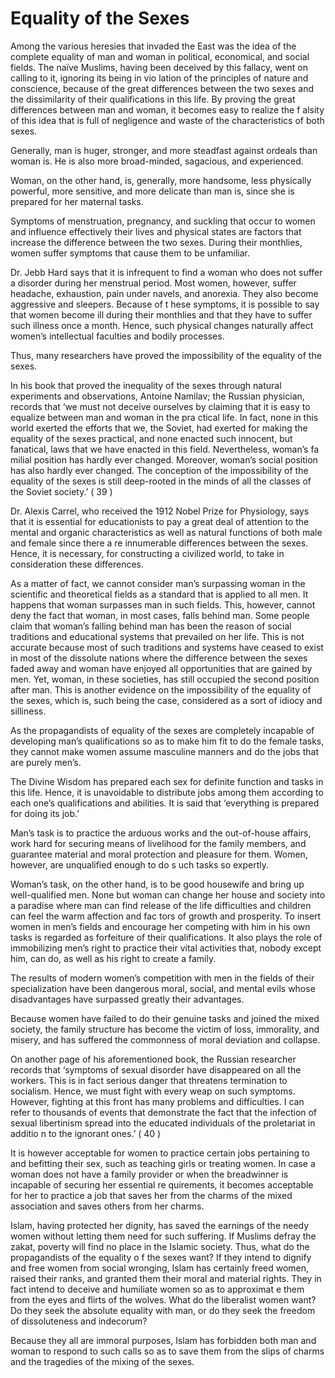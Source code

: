 Equality of the Sexes
=====================

Among the various heresies that invaded the East was the idea of the
complete equality of man and woman in political, economical, and social
fields. The naïve Muslims, having been deceived by this fallacy, went on
calling to it, ignoring its being in vio lation of the principles of
nature and conscience, because of the great differences between the two
sexes and the dissimilarity of their qualifications in this life. By
proving the great differences between man and woman, it becomes easy to
realize the f alsity of this idea that is full of negligence and waste
of the characteristics of both sexes.

Generally, man is huger, stronger, and more steadfast against ordeals
than woman is. He is also more broad-minded, sagacious, and
experienced.

Woman, on the other hand, is, generally, more handsome, less physically
powerful, more sensitive, and more delicate than man is, since she is
prepared for her maternal tasks.

Symptoms of menstruation, pregnancy, and suckling that occur to women
and influence effectively their lives and physical states are factors
that increase the difference between the two sexes. During their
monthlies, women suffer symptoms that cause them to be unfamiliar.

Dr. Jebb Hard says that it is infrequent to find a woman who does not
suffer a disorder during her menstrual period. Most women, however,
suffer headache, exhaustion, pain under navels, and anorexia. They also
become aggressive and sleepers. Because of t hese symptoms, it is
possible to say that women become ill during their monthlies and that
they have to suffer such illness once a month. Hence, such physical
changes naturally affect women’s intellectual faculties and bodily
processes.

Thus, many researchers have proved the impossibility of the equality of
the sexes.

In his book that proved the inequality of the sexes through natural
experiments and observations, Antoine Namilav; the Russian physician,
records that ‘we must not deceive ourselves by claiming that it is easy
to equalize between man and woman in the pra ctical life. In fact, none
in this world exerted the efforts that we, the Soviet, had exerted for
making the equality of the sexes practical, and none enacted such
innocent, but fanatical, laws that we have enacted in this field.
Nevertheless, woman’s fa milial position has hardly ever changed.
Moreover, woman’s social position has also hardly ever changed. The
conception of the impossibility of the equality of the sexes is still
deep-rooted in the minds of all the classes of the Soviet society.’ ( 39
)

Dr. Alexis Carrel, who received the 1912 Nobel Prize for Physiology,
says that it is essential for educationists to pay a great deal of
attention to the mental and organic characteristics as well as natural
functions of both male and female since there a re innumerable
differences between the sexes. Hence, it is necessary, for constructing
a civilized world, to take in consideration these differences.

As a matter of fact, we cannot consider man’s surpassing woman in the
scientific and theoretical fields as a standard that is applied to all
men. It happens that woman surpasses man in such fields. This, however,
cannot deny the fact that woman, in most cases, falls behind man. Some
people claim that woman’s falling behind man has been the reason of
social traditions and educational systems that prevailed on her life.
This is not accurate because most of such traditions and systems have
ceased to exist in most of the dissolute nations where the difference
between the sexes faded away and woman have enjoyed all opportunities
that are gained by men. Yet, woman, in these societies, has still
occupied the second position after man. This is another evidence on the
impossibility of the equality of the sexes, which is, such being the
case, considered as a sort of idiocy and silliness.

As the propagandists of equality of the sexes are completely incapable
of developing man’s qualifications so as to make him fit to do the
female tasks, they cannot make women assume masculine manners and do the
jobs that are purely men’s.

The Divine Wisdom has prepared each sex for definite function and tasks
in this life. Hence, it is unavoidable to distribute jobs among them
according to each one’s qualifications and abilities. It is said that
‘everything is prepared for doing its job.’

Man’s task is to practice the arduous works and the out-of-house
affairs, work hard for securing means of livelihood for the family
members, and guarantee material and moral protection and pleasure for
them. Women, however, are unqualified enough to do s uch tasks so
expertly.

Woman’s task, on the other hand, is to be good housewife and bring up
well-qualified men. None but woman can change her house and society into
a paradise where man can find release of the life difficulties and
children can feel the warm affection and fac tors of growth and
prosperity. To insert women in men’s fields and encourage her competing
with him in his own tasks is regarded as forfeiture of their
qualifications. It also plays the role of immobilizing men’s right to
practice their vital activities that, nobody except him, can do, as well
as his right to create a family.

The results of modern women’s competition with men in the fields of
their specialization have been dangerous moral, social, and mental evils
whose disadvantages have surpassed greatly their advantages.

Because women have failed to do their genuine tasks and joined the
mixed society, the family structure has become the victim of loss,
immorality, and misery, and has suffered the commonness of moral
deviation and collapse.

On another page of his aforementioned book, the Russian researcher
records that ‘symptoms of sexual disorder have disappeared on all the
workers. This is in fact serious danger that threatens termination to
socialism. Hence, we must fight with every weap on such symptoms.
However, fighting at this front has many problems and difficulties. I
can refer to thousands of events that demonstrate the fact that the
infection of sexual libertinism spread into the educated individuals of
the proletariat in additio n to the ignorant ones.’ ( 40 )

It is however acceptable for women to practice certain jobs pertaining
to and befitting their sex, such as teaching girls or treating women. In
case a woman does not have a family provider or when the breadwinner is
incapable of securing her essential re quirements, it becomes acceptable
for her to practice a job that saves her from the charms of the mixed
association and saves others from her charms.

Islam, having protected her dignity, has saved the earnings of the
needy women without letting them need for such suffering. If Muslims
defray the zakat, poverty will find no place in the Islamic society.
Thus, what do the propagandists of the equality o f the sexes want? If
they intend to dignify and free women from social wronging, Islam has
certainly freed women, raised their ranks, and granted them their moral
and material rights. They in fact intend to deceive and humiliate women
so as to approximat e them from the eyes and flirts of the wolves. What
do the liberalist women want? Do they seek the absolute equality with
man, or do they seek the freedom of dissoluteness and indecorum?

Because they all are immoral purposes, Islam has forbidden both man and
woman to respond to such calls so as to save them from the slips of
charms and the tragedies of the mixing of the sexes.


